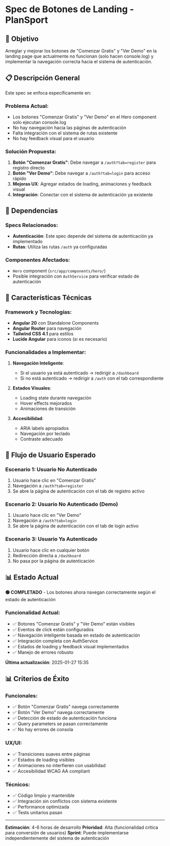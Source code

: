 # Spec de Botones de Landing - PlanSport

## 🎯 Objetivo

Arreglar y mejorar los botones de "Comenzar Gratis" y "Ver Demo" en la landing page que actualmente no funcionan (solo hacen console.log) y implementar la navegación correcta hacia el sistema de autenticación.

## 📋 Descripción General

Este spec se enfoca específicamente en:

### Problema Actual:
- Los botones "Comenzar Gratis" y "Ver Demo" en el Hero component solo ejecutan console.log
- No hay navegación hacia las páginas de autenticación
- Falta integración con el sistema de rutas existente
- No hay feedback visual para el usuario

### Solución Propuesta:
1. **Botón "Comenzar Gratis"**: Debe navegar a `/auth?tab=register` para registro directo
2. **Botón "Ver Demo"**: Debe navegar a `/auth?tab=login` para acceso rápido
3. **Mejoras UX**: Agregar estados de loading, animaciones y feedback visual
4. **Integración**: Conectar con el sistema de autenticación ya existente

## 🔗 Dependencias

### Specs Relacionados:
- **Autenticación**: Este spec depende del sistema de autenticación ya implementado
- **Rutas**: Utiliza las rutas `/auth` ya configuradas

### Componentes Afectados:
- `Hero` component (`src/app/components/hero/`)
- Posible integración con `AuthService` para verificar estado de autenticación

## 🎨 Características Técnicas

### Framework y Tecnologías:
- **Angular 20** con Standalone Components
- **Angular Router** para navegación
- **Tailwind CSS 4.1** para estilos
- **Lucide Angular** para iconos (si es necesario)

### Funcionalidades a Implementar:
1. **Navegación Inteligente**:
   - Si el usuario ya está autenticado → redirigir a `/dashboard`
   - Si no está autenticado → redirigir a `/auth` con el tab correspondiente

2. **Estados Visuales**:
   - Loading state durante navegación
   - Hover effects mejorados
   - Animaciones de transición

3. **Accesibilidad**:
   - ARIA labels apropiados
   - Navegación por teclado
   - Contraste adecuado

## 🚀 Flujo de Usuario Esperado

### Escenario 1: Usuario No Autenticado
1. Usuario hace clic en "Comenzar Gratis"
2. Navegación a `/auth?tab=register`
3. Se abre la página de autenticación con el tab de registro activo

### Escenario 2: Usuario No Autenticado (Demo)
1. Usuario hace clic en "Ver Demo"
2. Navegación a `/auth?tab=login`
3. Se abre la página de autenticación con el tab de login activo

### Escenario 3: Usuario Ya Autenticado
1. Usuario hace clic en cualquier botón
2. Redirección directa a `/dashboard`
3. No pasa por la página de autenticación

## 📊 Estado Actual

**🟢 COMPLETADO** - Los botones ahora navegan correctamente según el estado de autenticación

### Funcionalidad Actual:
- ✅ Botones "Comenzar Gratis" y "Ver Demo" están visibles
- ✅ Eventos de click están configurados
- ✅ Navegación inteligente basada en estado de autenticación
- ✅ Integración completa con AuthService
- ✅ Estados de loading y feedback visual implementados
- ✅ Manejo de errores robusto

**Última actualización**: 2025-01-27 15:35

## 📊 Criterios de Éxito

### Funcionales:
- ✅ Botón "Comenzar Gratis" navega correctamente
- ✅ Botón "Ver Demo" navega correctamente
- ✅ Detección de estado de autenticación funciona
- ✅ Query parameters se pasan correctamente
- ✅ No hay errores de consola

### UX/UI:
- ✅ Transiciones suaves entre páginas
- ✅ Estados de loading visibles
- ✅ Animaciones no interfieren con usabilidad
- ✅ Accesibilidad WCAG AA compliant

### Técnicos:
- ✅ Código limpio y mantenible
- ✅ Integración sin conflictos con sistema existente
- ✅ Performance optimizada
- ✅ Tests unitarios pasan

---

**Estimación**: 4-6 horas de desarrollo
**Prioridad**: Alta (funcionalidad crítica para conversión de usuarios)
**Sprint**: Puede implementarse independientemente del sistema de autenticación